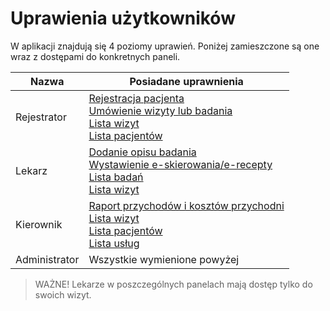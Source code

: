 # Uprawienia użytkowników

W aplikacji znajdują się 4 poziomy uprawień.
Poniżej zamieszczone są one wraz z dostępami do konkretnych paneli.

| Nazwa | Posiadane uprawnienia |
| --- | --- |
| Rejestrator | [Rejestracja pacjenta](/rejestracja/) <br>[Umówienie wizyty lub badania](/umowwizytebadanie/)<br>[Lista wizyt](/listawizyt/) <br>[Lista pacjentów](/listapacjentow/) |
| Lekarz | [Dodanie opisu badania](/dodajopisbadania/)<br>[Wystawienie e-skierowania/e-recepty](/wystaweskierowanierecepte/)<br>[Lista badań](/listabadan/)<br>[Lista wizyt](/listawizyt/) |
| Kierownik | [Raport przychodów i kosztów przychodni](/raportprzychodni/)<br>[Lista wizyt](/listawizyt/)<br>[Lista pacjentów](/listapacjentow/)<br>[Lista usług](/listauslug/) |
| Administrator | Wszystkie wymienione powyżej |

> WAŻNE! Lekarze w poszczególnych panelach mają dostęp tylko do swoich wizyt.
